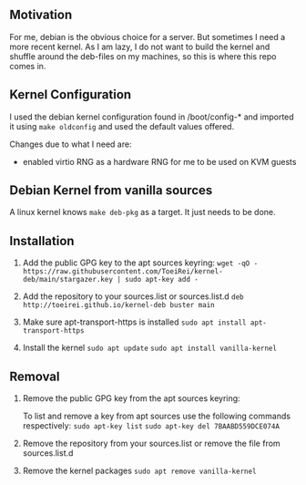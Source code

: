 ## Motivation

For me, debian is the obvious choice for a server. But sometimes I need a more recent kernel. As I am lazy, I do not want to build the kernel and shuffle around the deb-files on my machines, so this is where this repo comes in.

## Kernel Configuration

I used the debian kernel configuration found in /boot/config-* and imported it using `make oldconfig` and used the default values offered.

Changes due to what I need are:
- enabled virtio RNG as a hardware RNG for me to be used on KVM guests

## Debian Kernel from vanilla sources

A linux kernel knows `make deb-pkg` as a target. It just needs to be done.

## Installation

1. Add the public GPG key to the apt sources keyring:
   `wget -qO - https://raw.githubusercontent.com/ToeiRei/kernel-deb/main/stargazer.key | sudo apt-key add -`

2. Add the repository to your sources.list or sources.list.d
   `deb http://toeirei.github.io/kernel-deb buster main`

3. Make sure apt-transport-https is installed
   `sudo apt install apt-transport-https`

4. Install the kernel
   `sudo apt update`
   `sudo apt install vanilla-kernel`

## Removal

1. Remove the public GPG key from the apt sources keyring:

   To list and remove a key from apt sources use the following commands respectively:
   `sudo apt-key list`
   `sudo apt-key del 7BAABD559DCE074A`

2. Remove the repository from your sources.list or remove the file from sources.list.d

3. Remove the kernel packages
   `sudo apt remove vanilla-kernel`
